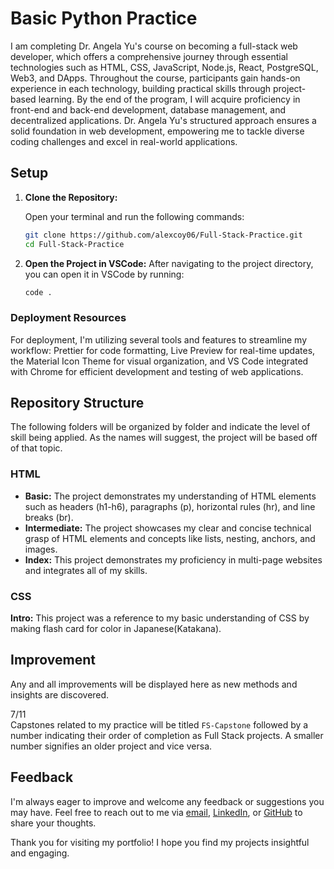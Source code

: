 # Basic Python Practice

I am completing Dr. Angela Yu's course on becoming a full-stack web developer, which offers a comprehensive journey through essential technologies such as HTML, CSS, JavaScript, Node.js, React, PostgreSQL, Web3, and DApps. Throughout the course, participants gain hands-on experience in each technology, building practical skills through project-based learning. By the end of the program, I will acquire proficiency in front-end and back-end development, database management, and decentralized applications. Dr. Angela Yu's structured approach ensures a solid foundation in web development, empowering me to tackle diverse coding challenges and excel in real-world applications.

## Setup

1. **Clone the Repository:**

   Open your terminal and run the following commands:

   ```bash
   git clone https://github.com/alexcoy06/Full-Stack-Practice.git
   cd Full-Stack-Practice
   ```

2. **Open the Project in VSCode:**
   After navigating to the project directory, you can open it in VSCode by running:

   ```bash
   code .
   ```

### Deployment Resources

For deployment, I'm utilizing several tools and features to streamline my workflow: Prettier for code formatting, Live Preview for real-time updates, the Material Icon Theme for visual organization, and VS Code integrated with Chrome for efficient development and testing of web applications.

## Repository Structure

The following folders will be organized by folder and indicate the level of skill being applied. As the names will suggest, the project will be based off of that topic.

### HTML

- **Basic:** The project demonstrates my understanding of HTML elements such as headers (h1-h6), paragraphs (p), horizontal rules (hr), and line breaks (br).
- **Intermediate:** The project showcases my clear and concise technical grasp of HTML elements and concepts like lists, nesting, anchors, and images.
- **Index:** This project demonstrates my proficiency in multi-page websites and integrates all of my skills.

### CSS

**Intro:** This project was a reference to my basic understanding of CSS by making flash card for color in Japanese(Katakana).

## Improvement

Any and all improvements will be displayed here as new methods and insights are discovered.

7/11  
Capstones related to my practice will be titled `FS-Capstone` followed by a number indicating their order of completion as Full Stack projects. A smaller number signifies an older project and vice versa.

## Feedback

I'm always eager to improve and welcome any feedback or suggestions you may have. Feel free to reach out to me via [email](mailto:alexcoy06@gmail.com), [LinkedIn](https://www.linkedin.com/in/alexander-coy/), or [GitHub](https://github.com/alexcoy06) to share your thoughts.

Thank you for visiting my portfolio! I hope you find my projects insightful and engaging.
